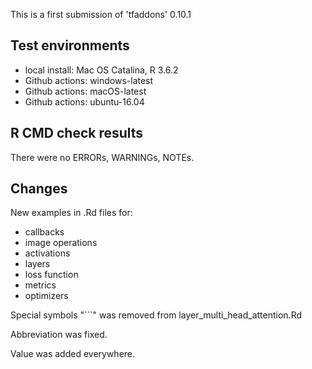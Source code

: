 This is a first submission of 'tfaddons' 0.10.1

## Test environments

* local install: Mac OS Catalina, R 3.6.2
* Github actions: windows-latest
* Github actions: macOS-latest
* Github actions: ubuntu-16.04


## R CMD check results

There were no ERRORs, WARNINGs, NOTEs.


## Changes

New examples in .Rd files for:

* callbacks
* image operations
* activations
* layers
* loss function
* metrics
* optimizers

Special symbols "```" was removed from layer_multi_head_attention.Rd

Abbreviation was fixed.

Value was added everywhere.



